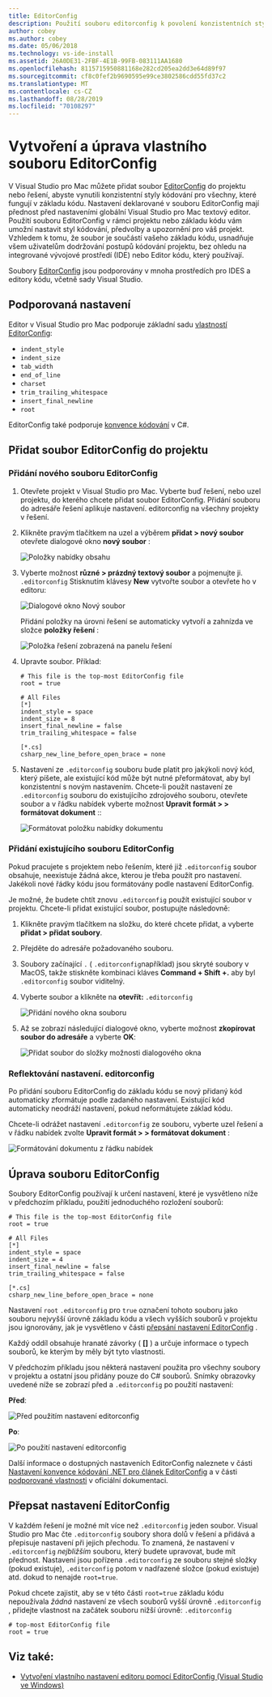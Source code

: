 ```yaml
---
title: EditorConfig
description: Použití souboru editorconfig k povolení konzistentních stylů pro kódování projektů v Visual Studio pro Mac.
author: cobey
ms.author: cobey
ms.date: 05/06/2018
ms.technology: vs-ide-install
ms.assetid: 26A0DE31-2FBF-4E1B-99FB-083111AA1680
ms.openlocfilehash: 8115715950881168e282cd205ea2dd3e64d89f97
ms.sourcegitcommit: cf8c0fef2b9690595e99ce3802586cdd55fd37c2
ms.translationtype: MT
ms.contentlocale: cs-CZ
ms.lasthandoff: 08/28/2019
ms.locfileid: "70108297"
---
```

# <a name="creating-and-editing-a-custom-editorconfig-file"></a>Vytvoření a úprava vlastního souboru EditorConfig

V Visual Studio pro Mac můžete přidat soubor [EditorConfig](http://editorconfig.org/) do projektu nebo řešení, abyste vynutili konzistentní styly kódování pro všechny, které fungují v základu kódu. Nastavení deklarované v souboru EditorConfig mají přednost před nastaveními globální Visual Studio pro Mac textový editor. Použití souboru EditorConfig v rámci projektu nebo základu kódu vám umožní nastavit styl kódování, předvolby a upozornění pro váš projekt. Vzhledem k tomu, že soubor je součástí vašeho základu kódu, usnadňuje všem uživatelům dodržování postupů kódování projektu, bez ohledu na integrované vývojové prostředí (IDE) nebo Editor kódu, který používají.

Soubory [EditorConfig](http://editorconfig.org/) jsou podporovány v mnoha prostředích pro IDES a editory kódu, včetně sady Visual Studio.

## <a name="supported-settings"></a>Podporovaná nastavení

Editor v Visual Studio pro Mac podporuje základní sadu [vlastností EditorConfig](http://editorconfig.org/#supported-properties):

- `indent_style`
- `indent_size`
- `tab_width`
- `end_of_line`
- `charset`
- `trim_trailing_whitespace`
- `insert_final_newline`
- `root`

EditorConfig také podporuje [konvence kódování](/visualstudio/ide/editorconfig-code-style-settings-reference) v C#.

## <a name="add-an-editorconfig-file-to-a-project"></a>Přidat soubor EditorConfig do projektu

### <a name="adding-a-new-editorconfig-file"></a>Přidání nového souboru EditorConfig

1. Otevřete projekt v Visual Studio pro Mac. Vyberte buď řešení, nebo uzel projektu, do kterého chcete přidat soubor EditorConfig. Přidání souboru do adresáře řešení aplikuje nastavení. editorconfig na všechny projekty v řešení.

2. Klikněte pravým tlačítkem na uzel a výběrem **přidat > nový soubor** otevřete dialogové okno **nový soubor** :

    ![Položky nabídky obsahu](media/editorconfig-image0.png)

3. Vyberte možnost **různé > prázdný textový soubor** a pojmenujte ji. `.editorconfig` Stisknutím klávesy **New** vytvořte soubor a otevřete ho v editoru:

    ![Dialogové okno Nový soubor](media/editorconfig-image1.png)

    Přidání položky na úrovni řešení se automaticky vytvoří a zahnízda ve složce **položky řešení** :

    ![Položka řešení zobrazená na panelu řešení](media/editorconfig-image1a.png)

4. Upravte soubor. Příklad:

    ```EditorConfig
    # This file is the top-most EditorConfig file
    root = true

    # All Files
    [*]
    indent_style = space
    indent_size = 8
    insert_final_newline = false
    trim_trailing_whitespace = false

    [*.cs]
    csharp_new_line_before_open_brace = none
    ```

4. Nastavení ze `.editorconfig` souboru bude platit pro jakýkoli nový kód, který píšete, ale existující kód může být nutné přeformátovat, aby byl konzistentní s novým nastavením. Chcete-li použít nastavení ze `.editorconfig` souboru do existujícího zdrojového souboru, otevřete soubor a v řádku nabídek vyberte možnost **Upravit formát > > formátovat dokument** ::

    ![Formátovat položku nabídky dokumentu](media/editorconfig-image2.png)

### <a name="adding-an-existing-editorconfig-file"></a>Přidání existujícího souboru EditorConfig

Pokud pracujete s projektem nebo řešením, které již `.editorconfig` soubor obsahuje, neexistuje žádná akce, kterou je třeba použít pro nastavení. Jakékoli nové řádky kódu jsou formátovány podle nastavení EditorConfig.

Je možné, že budete chtít znovu `.editorconfig` použít existující soubor v projektu. Chcete-li přidat existující soubor, postupujte následovně:

1. Klikněte pravým tlačítkem na složku, do které chcete přidat, a vyberte **přidat > přidat soubory**.

2. Přejděte do adresáře požadovaného souboru.

3. Soubory začínající `.` ( `.editorconfig`například) jsou skryté soubory v MacOS, takže stiskněte kombinaci kláves **Command + Shift +.** aby byl `.editorconfig` soubor viditelný.

4. Vyberte soubor a klikněte na **otevřít:** `.editorconfig`

    ![Přidání nového okna souboru](media/editorconfig-image3b.png)

5. Až se zobrazí následující dialogové okno, vyberte možnost **zkopírovat soubor do adresáře** a vyberte **OK**:

    ![Přidat soubor do složky možnosti dialogového okna](media/editorconfig-image3.png)

### <a name="reflecting-editorconfig-settings"></a>Reflektování nastavení. editorconfig

Po přidání souboru EditorConfig do základu kódu se nový přidaný kód automaticky zformátuje podle zadaného nastavení. Existující kód automaticky neodráží nastavení, pokud neformátujete základ kódu.

Chcete-li odrážet nastavení `.editorconfig` ze souboru, vyberte uzel řešení a v řádku nabídek zvolte **Upravit formát > > formátovat dokument** :

![Formátování dokumentu z řádku nabídek](media/editorconfig-image3a.png)

## <a name="editing-an-editorconfig-file"></a>Úprava souboru EditorConfig

Soubory EditorConfig používají k určení nastavení, které je vysvětleno níže v předchozím příkladu, použití jednoduchého rozložení souborů:

```EditorConfig
# This file is the top-most EditorConfig file
root = true

# All Files
[*]
indent_style = space
indent_size = 4
insert_final_newline = false
trim_trailing_whitespace = false

[*.cs]
csharp_new_line_before_open_brace = none
```

Nastavení `root` `.editorconfig` pro `true` označení tohoto souboru jako souboru nejvyšší úrovně základu kódu a všech vyšších souborů v projektu jsou ignorovány, jak je vysvětleno v části [přepsání nastavení EditorConfig](#override-editorconfig-settings) .

Každý oddíl obsahuje hranaté závorky ( **[]** ) a určuje informace o typech souborů, ke kterým by měly být tyto vlastnosti.

V předchozím příkladu jsou některá nastavení použita pro všechny soubory v projektu a ostatní jsou přidány pouze do C# souborů. Snímky obrazovky uvedené níže se zobrazí před a `.editorconfig` po použití nastavení:

**Před**:

![Před použitím nastavení editorconfig](media/editorconfig-image4.png)

**Po**:

![Po použití nastavení editorconfig](media/editorconfig-image5.png)

Další informace o dostupných nastaveních EditorConfig naleznete v části [Nastavení konvence kódování .NET pro článek EditorConfig](/visualstudio/ide/editorconfig-code-style-settings-reference) a v části [podporované vlastnosti](http://editorconfig.org/#supported-properties) v oficiální dokumentaci.

## <a name="override-editorconfig-settings"></a>Přepsat nastavení EditorConfig

V každém řešení je možné mít více než `.editorconfig` jeden soubor. Visual Studio pro Mac čte `.editorconfig` soubory shora dolů v řešení a přidává a přepisuje nastavení při jejich přechodu. To znamená, že nastavení v `.editorconfig` _nejbližším_ souboru, který budete upravovat, bude mít přednost. Nastavení jsou pořízena `.editorconfig` ze souboru stejné složky (pokud existuje), `.editorconfig` potom v nadřazené složce (pokud existuje) atd. dokud to nenajde `root=true`.

Pokud chcete zajistit, aby se v této části `root=true` základu kódu nepoužívala _žádná_ nastavení ze všech souborů vyšší úrovně `.editorconfig` , přidejte vlastnost na začátek souboru nižší úrovně: `.editorconfig`

```EditorConfig
# top-most EditorConfig file
root = true
```

## <a name="see-also"></a>Viz také:

- [Vytvoření vlastního nastavení editoru pomocí EditorConfig (Visual Studio ve Windows)](/visualstudio/ide/create-portable-custom-editor-options)
